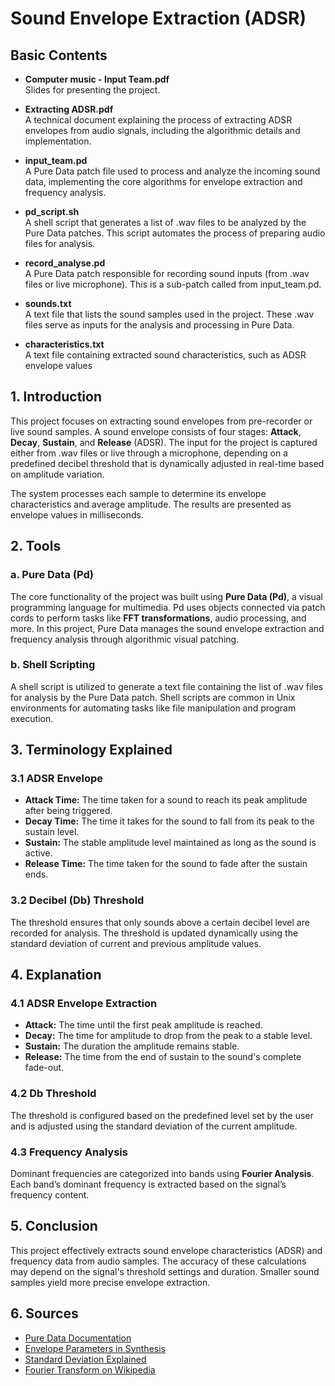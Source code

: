 # Sound Envelope Extraction (ADSR)

## Basic Contents

- **Computer music - Input Team.pdf**  
  Slides for presenting the project.

- **Extracting ADSR.pdf**  
  A technical document explaining the process of extracting ADSR envelopes from audio signals, including the algorithmic details and implementation.

- **input_team.pd**  
  A Pure Data patch file used to process and analyze the incoming sound data, implementing the core algorithms for envelope extraction and frequency analysis.

- **pd_script.sh**  
  A shell script that generates a list of .wav files to be analyzed by the Pure Data patches. This script automates the process of preparing audio files for analysis.

- **record_analyse.pd**  
  A Pure Data patch responsible for recording sound inputs (from .wav files or live microphone). This is a sub-patch called from input_team.pd.

- **sounds.txt**  
  A text file that lists the sound samples used in the project. These .wav files serve as inputs for the analysis and processing in Pure Data.

- **characteristics.txt**  
  A text file containing extracted sound characteristics, such as ADSR envelope values
 



## 1. Introduction
This project focuses on extracting sound envelopes from pre-recorder or live sound samples. A sound envelope consists of four stages: **Attack**, **Decay**, **Sustain**, and **Release** (ADSR). The input for the project is captured either from .wav files or live through a microphone, depending on a predefined decibel threshold that is dynamically adjusted in real-time based on amplitude variation. 

The system processes each sample to determine its envelope characteristics and average amplitude. The results are presented as envelope values in milliseconds.

## 2. Tools

### a. Pure Data (Pd)
The core functionality of the project was built using **Pure Data (Pd)**, a visual programming language for multimedia. Pd uses objects connected via patch cords to perform tasks like **FFT transformations**, audio processing, and more. In this project, Pure Data manages the sound envelope extraction and frequency analysis through algorithmic visual patching.

### b. Shell Scripting
A shell script is utilized to generate a text file containing the list of .wav files for analysis by the Pure Data patch. Shell scripts are common in Unix environments for automating tasks like file manipulation and program execution.

## 3. Terminology Explained

### 3.1 ADSR Envelope
- **Attack Time:** The time taken for a sound to reach its peak amplitude after being triggered.
- **Decay Time:** The time it takes for the sound to fall from its peak to the sustain level.
- **Sustain:** The stable amplitude level maintained as long as the sound is active.
- **Release Time:** The time taken for the sound to fade after the sustain ends.

### 3.2 Decibel (Db) Threshold
The threshold ensures that only sounds above a certain decibel level are recorded for analysis. The threshold is updated dynamically using the standard deviation of current and previous amplitude values.

## 4. Explanation

### 4.1 ADSR Envelope Extraction
- **Attack:** The time until the first peak amplitude is reached.
- **Decay:** The time for amplitude to drop from the peak to a stable level.
- **Sustain:** The duration the amplitude remains stable.
- **Release:** The time from the end of sustain to the sound's complete fade-out.

### 4.2 Db Threshold
The threshold is configured based on the predefined level set by the user and is adjusted using the standard deviation of the current amplitude.

### 4.3 Frequency Analysis
Dominant frequencies are categorized into bands using **Fourier Analysis**. Each band’s dominant frequency is extracted based on the signal’s frequency content.

## 5. Conclusion
This project effectively extracts sound envelope characteristics (ADSR) and frequency data from audio samples. The accuracy of these calculations may depend on the signal's threshold settings and duration. Smaller sound samples yield more precise envelope extraction.

## 6. Sources
- [Pure Data Documentation](https://puredata.info/)
- [Envelope Parameters in Synthesis](https://theproaudiofiles.com/synthesis-101-envelope-parameters-uses/)
- [Standard Deviation Explained](https://www.investopedia.com/terms/s/standarddeviation.asp)
- [Fourier Transform on Wikipedia](https://en.wikipedia.org/wiki/Fourier_transform)
